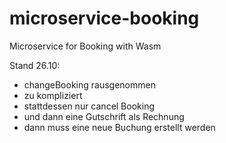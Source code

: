 # microservice-booking
Microservice for Booking with Wasm

Stand 26.10:
- changeBooking rausgenommen
- zu kompliziert
- stattdessen nur cancel Booking
- und dann eine Gutschrift als Rechnung
- dann muss eine neue Buchung erstellt werden